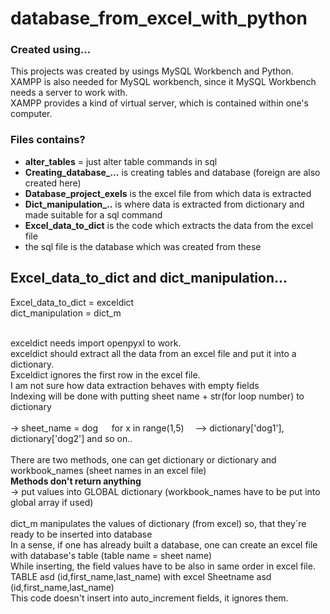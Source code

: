 # database_from_excel_with_python

<h3> Created using... </h3>
<p> This projects was created by usings MySQL Workbench and Python.<br>
 XAMPP is also needed for MySQL workbench, since it MySQL Workbench needs a server to work with.<br>
  XAMPP provides a kind of virtual server, which is contained within one's computer.<br>
 </p>

<h3> Files contains? </h3>

<ul>
  <li><b>alter_tables</b> = just alter table commands in sql</li>
  <li><b>Creating_database_...</b> is creating tables and database (foreign are also created here)</li>
  <li><b>Database_project_exels</b> is the excel file from which data is extracted</li>
  <li><b>Dict_manipulation_..</b> is where data is extracted from dictionary and made suitable for a sql command</li>
  <li><b>Excel_data_to_dict</b> is the code which extracts the data from the excel file</li>
  <li>the sql file is the database which was created from these</li>
</ul>

<h2> Excel_data_to_dict and dict_manipulation... </h2>
  <p> Excel_data_to_dict = exceldict<br>
  dict_manipulation = dict_m</p>
  <p> <br> exceldict needs import openpyxl to work.<br>
  exceldict should extract all the data from an excel file and put it into a dictionary.<br>
  Exceldict ignores the first row in the excel file. <br>
  I am not sure how data extraction behaves with empty fields<br>
  Indexing will be done with putting sheet name + str(for loop number) to dictionary<br><br>
  -> sheet_name = dog &emsp; for x in range(1,5) &emsp;--> dictionary['dog1'], dictionary['dog2'] and so on..<br><br>
  There are two methods, one can get dictionary or dictionary and workbook_names (sheet names in an excel file)<br>
  <b>Methods don't return anything</b><br> -> put values into GLOBAL dictionary (workbook_names have to be put into global array if used)
  <br><br>
  dict_m manipulates the values of dictionary (from excel) so, that they´re ready to be inserted into database<br>
  In a sense, if one has already built a database, one can create an excel file with database's table (table name = sheet name)<br>
  While inserting, the field values have to be also in same order in excel file. <br>
  TABLE asd (id,first_name,last_name) with excel Sheetname asd (id,first_name,last_name) <br>
  This code doesn't insert into auto_increment fields, it ignores them. 
  </p>
  
